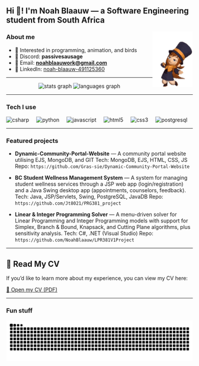 <h2 align="left">Hi 👋! I'm Noah Blaauw — a Software Engineering student from South Africa</h2>

<img align="right" height="150" src="assets/hat-kid.gif" alt="Hat Kid dancing" />

### About me
- 🎯 Interested in programming, animation, and birds
- 💬 Discord: **passivesausage**
- 📧 Email: **noahblaauwork@gmail.com**
- 💼 LinkedIn: <a href="https://www.linkedin.com/in/noah-blaauw-491125360/">noah-blaauw-491125360</a>

---

<div align="center">
  <img src="https://github-readme-stats.vercel.app/api?username=NoahBlaauw&show_icons=true&include_all_commits=true&count_private=true&theme=dracula&hide_border=false" height="150" alt="stats graph" />
  <img src="https://github-readme-stats.vercel.app/api/top-langs?username=NoahBlaauw&layout=compact&card_width=320&langs_count=6&theme=dracula&hide_border=false" height="150" alt="languages graph" />
</div>

---

### Tech I use
<div align="left">
  <img src="https://cdn.jsdelivr.net/gh/devicons/devicon/icons/csharp/csharp-original.svg" height="30" alt="csharp" />
  <img width="12" />
  <img src="https://cdn.jsdelivr.net/gh/devicons/devicon/icons/python/python-original.svg" height="30" alt="python" />
  <img width="12" />
  <img src="https://cdn.jsdelivr.net/gh/devicons/devicon/icons/javascript/javascript-original.svg" height="30" alt="javascript" />
  <img width="12" />
  <img src="https://cdn.jsdelivr.net/gh/devicons/devicon/icons/html5/html5-original.svg" height="30" alt="html5" />
  <img width="12" />
  <img src="https://cdn.jsdelivr.net/gh/devicons/devicon/icons/css3/css3-original.svg" height="30" alt="css3" />
  <img width="12" />
  <img src="https://cdn.jsdelivr.net/gh/devicons/devicon/icons/postgresql/postgresql-original.svg" height="30" alt="postgresql" />
</div>

---

### Featured projects
- **Dynamic-Community-Portal-Website** — A community portal website utilising EJS, MongoDB, and GIT
  Tech: MongoDB, EJS, HTML, CSS, JS  
  Repo: `https://github.com/Gras-sie/Dynamic-Community-Portal-Website`

- **BC Student Wellness Management System** — A system for managing student wellness services through a JSP web app (login/registration) and a Java Swing desktop app (appointments, counselors, feedback).
  Tech: Java, JSP/Servlets, Swing, PostgreSQL, JavaDB
  Repo: `https://github.com/Jt8021/PRG381_project`

- **Linear & Integer Programming Solver** — A menu-driven solver for Linear Programming and Integer Programming models with support for Simplex, Branch & Bound, Knapsack, and Cutting Plane algorithms, plus sensitivity analysis.
  Tech: C#, .NET (Visual Studio) 
  Repo: `https://github.com/NoahBlaauw/LPR381V1Project`
---
## 📄 Read My CV

If you’d like to learn more about my experience, you can view my CV here:

[📂 Open my CV (PDF)](https://github.com/NoahBlaauw/NoahBlaauw/blob/main/assets/IT%20CV.pdf)

---

### Fun stuff
<picture>
  <source media="(prefers-color-scheme: dark)" srcset="https://raw.githubusercontent.com/NoahBlaauw/NoahBlaauw/output/dist/github-snake-dark.svg" />
  <img alt="GitHub contributions snake" src="https://raw.githubusercontent.com/NoahBlaauw/NoahBlaauw/output/dist/github-snake.svg" />
</picture>

